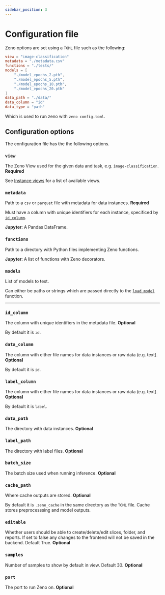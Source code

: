 ```yaml
---
sidebar_position: 3
---
```


# Configuration file

Zeno options are set using a `TOML` file such as the following:

```toml title="Example TOML configuration for an image classification task"
view = "image-classification"
metadata = "./metadata.csv"
functions = "./tests/"
models = [
	"./model_epochs_2.pth",
	"./model_epochs_5.pth",
	"./model_epochs_10.pth",
	"./model_epochs_20.pth"
]
data_path = "./data/"
data_column = "id"
data_type = "path"
```

Which is used to run zeno with `zeno config.toml`.

## Configuration options

The configuration file has the the following options.

### `view`

The Zeno View used for the given data and task, e.g. `image-classification`. **Required**

See [Instance views](/docs/views) for a list of available views.

### `metadata`

Path to a `csv` or `parquet` file with metadata for data instances. **Required**

Must have a column with unique identifiers for each instance, specificed by [`id_column`](/docs/configuration#id_column).

**Jupyter**: A Pandas DataFrame.

### `functions`

Path to a directory with Python files implementing Zeno functions.

**Jupyter**: A list of functions with Zeno decorators.

### `models`

List of models to test.

Can either be paths or strings which are passed directly to the [`load_model`](/docs/api#Predict) function.

---

### `id_column`

The column with unique identifiers in the metadata file. **Optional**

By default it is `id`.

### `data_column`

The column with either file names for data instances or raw data (e.g. text). **Optional**

By default it is `id`.

### `label_column`

The column with either file names for data instances or raw data (e.g. text). **Optional**

By default it is `label`.

### `data_path`

The directory with data instances. **Optional**

### `label_path`

The directory with label files. **Optional**

### `batch_size`

The batch size used when running inference. **Optional**

### `cache_path`

Where cache outputs are stored. **Optional**

By default it is `.zeno_cache` in the same directory as the `TOML` file. Cache stores preprocesssing and model outputs.

### `editable`

Whether users should be able to create/delete/edit slices, folder, and reports. If set to false any changes to the frontend will not be saved in the backend. Default True. **Optional**

### `samples`

Number of samples to show by default in view. Default 30. **Optional**

### `port`

The port to run Zeno on. **Optional**
